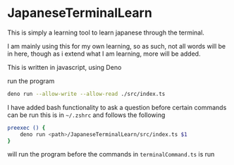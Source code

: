 # JapaneseTerminalLearn

This is simply a learning tool to learn japanese through the terminal.

I am mainly using this for my own learning, so as such, not all words will be in
here, though as i extend what I am learning, more will be added.

This is written in javascript, using Deno

run the program

```bash
deno run --allow-write --allow-read ./src/index.ts
```

I have added bash functionality to ask a question before certain commands can be
run this is in `~/.zshrc` and follows the following

```zsh
preexec () {
    deno run <path>/JapaneseTerminalLearn/src/index.ts $1
}
```

will run the program before the commands in `terminalCommand.ts` is run
